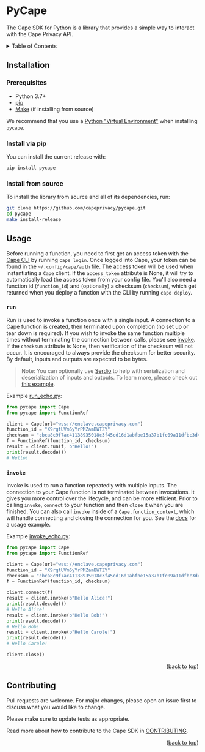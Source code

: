 # PyCape

The Cape SDK for Python is a library that provides a simple way to interact with the Cape Privacy API.

<details>
  <summary>Table of Contents</summary>
  <ol>
    <li><a href="#installation">Installation</a></li>
    <li><a href="#usage">Usage</a></li>
    <li><a href="#contributing">Contributing</a></li>
  </ol>
</details>


## Installation

### Prerequisites

* Python 3.7+
* [pip](https://pip.pypa.io/en/stable/installing/)
* [Make](https://www.gnu.org/software/make/) (if installing from source)

We recommend that you use a [Python "Virtual Environment"](https://packaging.python.org/tutorials/installing-packages/#creating-virtual-environments) when installing `pycape`.

### Install via pip
You can install the current release with:
```sh
pip install pycape
```

### Install from source

To install the library from source and all of its dependencies, run:
```sh
git clone https://github.com/capeprivacy/pycape.git
cd pycape
make install-release
```

## Usage

Before running a function, you need to first get an access token with the [Cape CLI](https://github.com/capeprivacy/cli) by running `cape login`. Once logged into Cape, your token can be found in the `~/.config/cape/auth` file. The access token will be used when instantiating a `Cape` client. If the `access_token` attribute is None, it will try to automatically load the access token from your config file. You'll also need a function id (`function_id`) and (optionally) a checksum (`checksum`), which get returned when you deploy a function with the CLI by running `cape deploy`.

### `run`

Run is used to invoke a function once with a single input. A connection to a Cape function is created, then terminated upon completion (no set up or tear down is required). If you wish to invoke the same function multiple times without terminating the connection between calls, please see [invoke](#invoke). If the `checksum` attribute is None, then verification of the checksum will not occur. It is encouraged to always provide the checksum for better security. By default, inputs and outputs are expected to be bytes.

> Note: You can optionally use [Serdio](https://github.com/capeprivacy/pycape/tree/main/serdio) to help with serialization and deserialization of inputs and outputs. To learn more, please check out [this example](https://pydocs.capeprivacy.com/walkthrough.html#mean-v2-running-functions-on-python-types-with-serdio).

Example [run_echo.py](https://github.com/capeprivacy/pycape/blob/main/examples/run_echo.py):

```python
from pycape import Cape
from pycape import FunctionRef

client = Cape(url="wss://enclave.capeprivacy.com")
function_id = "X9rgtUVm6yYrPMZamBWTZY"
checksum = "cbca8c9f7ac41138935018c3f45cd16d1abfbe15a37b1fc09a11dfbc3d44b447"
f = FunctionRef(function_id, checksum)
result = client.run(f, b"Hello!")
print(result.decode())
# Hello!
```

### `invoke`

Invoke is used to run a function repeatedly with multiple inputs. The connection to your Cape function is not terminated between invocations. It gives you more control over the lifecycle, and can be more efficient. Prior to calling `invoke`, `connect` to your function and then `close` it when you are finished. You can also call `invoke` inside of a `Cape.function_context`, which will handle connecting and closing the connection for you. See the [docs](https://pydocs.capeprivacy.com/pycape.html#pycape.Cape.function_context) for a usage example.

Example [invoke_echo.py](https://github.com/capeprivacy/pycape/blob/main/examples/invoke_echo.py):

```python
from pycape import Cape
from pycape import FunctionRef

client = Cape(url="wss://enclave.capeprivacy.com")
function_id = "X9rgtUVm6yYrPMZamBWTZY"
checksum = "cbca8c9f7ac41138935018c3f45cd16d1abfbe15a37b1fc09a11dfbc3d44b447"
f = FunctionRef(function_id, checksum)

client.connect(f)
result = client.invoke(b"Hello Alice!")
print(result.decode())
# Hello Alice!
result = client.invoke(b"Hello Bob!")
print(result.decode())
# Hello Bob!
result = client.invoke(b"Hello Carole!")
print(result.decode())
# Hello Carole!

client.close()
```

<p align="right">(<a href="#top">back to top</a>)</p>

## Contributing

Pull requests are welcome. For major changes, please open an issue first to discuss what you would like to change.

Please make sure to update tests as appropriate.

Read more about how to contribute to the Cape SDK in [CONTRIBUTING](https://github.com/capeprivacy/pycape/tree/main/CONTRIBUTING.md).

<p align="right">(<a href="#top">back to top</a>)</p>

